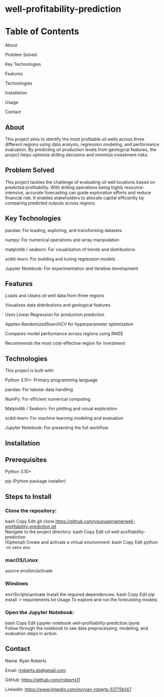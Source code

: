 # well-profitability-prediction

# Table of Contents
About

Problem Solved

Key Technologies

Features

Technologies

Installation

Usage

Contact

## About
This project aims to identify the most profitable oil wells across three different regions using data analysis, regression modeling, and performance evaluation. By predicting oil production levels from geological features, the project helps optimize drilling decisions and minimize investment risks.

## Problem Solved
This project tackles the challenge of evaluating oil well locations based on predicted profitability. With drilling operations being highly resource-intensive, accurate forecasting can guide exploration efforts and reduce financial risk. It enables stakeholders to allocate capital efficiently by comparing predicted outputs across regions.

## Key Technologies
pandas: For loading, exploring, and transforming datasets

numpy: For numerical operations and array manipulation

matplotlib / seaborn: For visualization of trends and distributions

scikit-learn: For building and tuning regression models

Jupyter Notebook: For experimentation and iterative development

## Features
Loads and cleans oil well data from three regions

Visualizes data distributions and geological features

Uses Linear Regression for production prediction

Applies RandomizedSearchCV for hyperparameter optimization

Compares model performance across regions using RMSE

Recommends the most cost-effective region for investment

## Technologies
This project is built with:

Python 3.10+: Primary programming language

pandas: For tabular data handling

NumPy: For efficient numerical computing

Matplotlib / Seaborn: For plotting and visual exploration

scikit-learn: For machine learning modeling and evaluation

Jupyter Notebook: For presenting the full workflow

## Installation
## Prerequisites
Python 3.10+

pip (Python package installer)

## Steps to Install
### Clone the repository:
bash
Copy
Edit
git clone https://github.com/yourusername/well-profitability-prediction.git  
Navigate to the project directory:
bash
Copy
Edit
cd well-profitability-prediction  
(Optional) Create and activate a virtual environment:
bash
Copy
Edit
python -m venv env
### macOS/Linux
source env/bin/activate  
### Windows
env\Scripts\activate
Install the required dependencies:
bash
Copy
Edit
pip install -r requirements.txt
Usage
To explore and run the forecasting models:

### Open the Jupyter Notebook:

bash
Copy
Edit
jupyter notebook well-profitability-prediction.ipynb  
Follow through the notebook to see data preprocessing, modeling, and evaluation steps in action.

## Contact
Name: Ryan Roberts

Email: rroberts.ds@gmail.com

GitHub: https://github.com/rroberts11

LinkedIn: https://www.linkedin.com/in/ryan-roberts-51775b147
